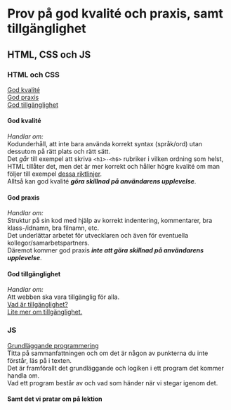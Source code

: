 
# Prov på god kvalité och praxis, samt tillgänglighet
## HTML, CSS och JS

### HTML och CSS 
[God kvalité](https://twiggy.smutje.se/index.php/God_kvalit%C3%A9_f%C3%B6r_webbutveckling)  
[God praxis](https://twiggy.smutje.se/index.php/God_praxis_f%C3%B6r_webbutveckling)  
[God tillgänglighet](https://twiggy.smutje.se/index.php/God_tillg%C3%A4nglighet_f%C3%B6r_webbutveckling)  


#### God kvalité
*Handlar om:*  
Kodunderhåll, att inte bara använda korrekt syntax (språk/ord) utan dessutom på rätt plats och rätt sätt.  
Det *går* till exempel att skriva ```<h1>-<h6>``` rubriker i vilken ordning som helst, HTML tillåter det, men det är 
mer korrekt och håller högre kvalité om man följer till exempel [dessa riktlinjer](https://www.w3.org/WAI/tutorials/page-structure/headings/).  
Alltså kan god kvalité _**göra skillnad på användarens upplevelse**_.

#### God praxis
*Handlar om:*  
Struktur på sin kod med hjälp av korrekt indentering, kommentarer, bra klass-/idnamn, bra filnamn, etc.  
Det underlättar arbetet för utvecklaren och även för eventuella kollegor/samarbetspartners.  
Däremot kommer god praxis _**inte att göra skillnad på användarens upplevelse**_.


#### God tillgänglighet  
*Handlar om:*  
Att webben ska vara tillgänglig för alla.  
[Vad är tillgänglighet?](https://developer.mozilla.org/en-US/docs/Learn/Accessibility/What_is_accessibility)  
[Lite mer om tillgänglighet.](https://developer.mozilla.org/en-US/docs/Learn/Accessibility/HTML)


### JS
[Grundläggande programmering](https://github.com/getify/You-Dont-Know-JS/blob/master/up%20%26%20going/ch1.md)  
Titta på sammanfattningen och om det är någon av punkterna du inte förstår, läs på i texten.  
Det är framförallt det grundläggande och logiken i ett program det kommer handla om.  
Vad ett program består av och vad som händer när vi stegar igenom det.

#### Samt det vi pratar om på lektion




